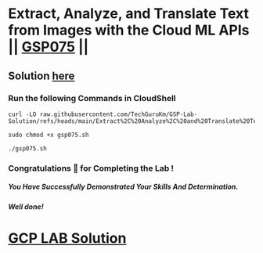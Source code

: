 # Extract, Analyze, and Translate Text from Images with the Cloud ML APIs || [GSP075](https://www.cloudskillsboost.google/focuses/1836?parent=catalog) ||

## Solution [here](https://youtu.be/)

### Run the following Commands in CloudShell

```
curl -LO raw.githubusercontent.com/TechGuruKm/GSP-Lab-Solution/refs/heads/main/Extract%2C%20Analyze%2C%20and%20Translate%20Text%20from%20Images%20with%20the%20Cloud%20ML%20APIs/gsp075.sh

sudo chmod +x gsp075.sh

./gsp075.sh
```

### Congratulations 🎉 for Completing the Lab !

##### *You Have Successfully Demonstrated Your Skills And Determination.*

#### *Well done!*

# [GCP LAB Solution](https://www.youtube.com/@techgurukm)
